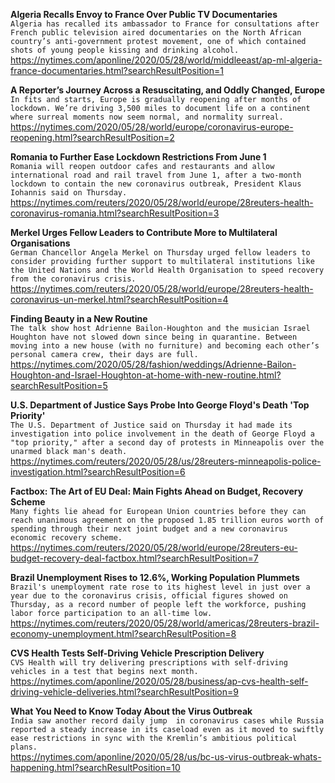 **Algeria Recalls Envoy to France Over Public TV Documentaries**\
`Algeria has recalled its ambassador to France for consultations after French public television aired documentaries on the North African country’s anti-government protest movement, one of which contained shots of young people kissing and drinking alcohol. `\
https://nytimes.com/aponline/2020/05/28/world/middleeast/ap-ml-algeria-france-documentaries.html?searchResultPosition=1

**A Reporter’s Journey Across a Resuscitating, and Oddly Changed, Europe**\
`In fits and starts, Europe is gradually reopening after months of lockdown. We’re driving 3,500 miles to document life on a continent where surreal moments now seem normal, and normality surreal.`\
https://nytimes.com/2020/05/28/world/europe/coronavirus-europe-reopening.html?searchResultPosition=2

**Romania to Further Ease Lockdown Restrictions From June 1**\
`Romania will reopen outdoor cafes and restaurants and allow international road and rail travel from June 1, after a two-month lockdown to contain the new coronavirus outbreak, President Klaus Iohannis said on Thursday.`\
https://nytimes.com/reuters/2020/05/28/world/europe/28reuters-health-coronavirus-romania.html?searchResultPosition=3

**Merkel Urges Fellow Leaders to Contribute More to Multilateral Organisations**\
`German Chancellor Angela Merkel on Thursday urged fellow leaders to consider providing further support to multilateral institutions like the United Nations and the World Health Organisation to speed recovery from the coronavirus crisis.`\
https://nytimes.com/reuters/2020/05/28/world/europe/28reuters-health-coronavirus-un-merkel.html?searchResultPosition=4

**Finding Beauty in a New Routine**\
`The talk show host Adrienne Bailon-Houghton and the musician Israel Houghton have not slowed down since being in quarantine. Between moving into a new house (with no furniture) and becoming each other’s personal camera crew, their days are full.`\
https://nytimes.com/2020/05/28/fashion/weddings/Adrienne-Bailon-Houghton-and-Israel-Houghton-at-home-with-new-routine.html?searchResultPosition=5

**U.S. Department of Justice Says Probe Into George Floyd's Death 'Top Priority'**\
`The U.S. Department of Justice said on Thursday it had made its investigation into police involvement in the death of George Floyd a "top priority," after a second day of protests in Minneapolis over the unarmed black man's death.`\
https://nytimes.com/reuters/2020/05/28/us/28reuters-minneapolis-police-investigation.html?searchResultPosition=6

**Factbox: The Art of EU Deal: Main Fights Ahead on Budget, Recovery Scheme**\
`Many fights lie ahead for European Union countries before they can reach unanimous agreement on the proposed 1.85 trillion euros worth of spending through their next joint budget and a new coronavirus economic recovery scheme. `\
https://nytimes.com/reuters/2020/05/28/world/europe/28reuters-eu-budget-recovery-deal-factbox.html?searchResultPosition=7

**Brazil Unemployment Rises to 12.6%, Working Population Plummets**\
`Brazil's unemployment rate rose to its highest level in just over a year due to the coronavirus crisis, official figures showed on Thursday, as a record number of people left the workforce, pushing labor force participation to an all-time low.`\
https://nytimes.com/reuters/2020/05/28/world/americas/28reuters-brazil-economy-unemployment.html?searchResultPosition=8

**CVS Health Tests Self-Driving Vehicle Prescription Delivery**\
`CVS Health will try delivering prescriptions with self-driving vehicles in a test that begins next month.`\
https://nytimes.com/aponline/2020/05/28/business/ap-cvs-health-self-driving-vehicle-deliveries.html?searchResultPosition=9

**What You Need to Know Today About the Virus Outbreak**\
`India saw another record daily jump  in coronavirus cases while Russia reported a steady increase in its caseload even as it moved to swiftly ease restrictions in sync with the Kremlin’s ambitious political plans.`\
https://nytimes.com/aponline/2020/05/28/us/bc-us-virus-outbreak-whats-happening.html?searchResultPosition=10

